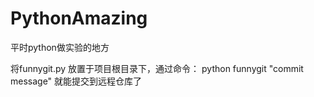 # PythonAmazing
平时python做实验的地方

将funnygit.py 放置于项目根目录下，通过命令：
python funnygit "commit message"
就能提交到远程仓库了 
